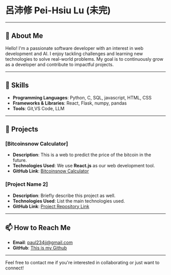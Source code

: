 # 呂沛修 Pei-Hsiu Lu (未完)

---

## 🎯 About Me

Hello! I'm a passionate software developer with an interest in web development and AI. I enjoy tackling challenges and learning new technologies to solve real-world problems. My goal is to continuously grow as a developer and contribute to impactful projects.  

---

## 🔧 Skills

- **Programming Languages**: Python, C, SQL, javascript, HTML, CSS
- **Frameworks & Libraries**: React, Flask, numpy, pandas
- **Tools**: Git,VS Code, LLM

---

## 🌟 Projects

### [Bitcoinsnow Calculator]
- **Description**: This is a web to predict the price of the bitcoin in the future.
- **Technologies Used**: We use **React.js** as our web development tool.
- **GitHub Link**: [Bitcoinsnow Calculator](https://github.com/PeiHsiuLu/Bitcoin)

### [Project Name 2]
- **Description**: Briefly describe this project as well.
- **Technologies Used**: List the main technologies used.
- **GitHub Link**: [Project Repository Link](https://github.com/yourusername/project)

---


## 📫 How to Reach Me

- **Email**: paul234jj@gmail.com  
- **GitHub**: [This is my Github](https://github.com/PeiHsiuLu)

---

Feel free to contact me if you're interested in collaborating or just want to connect!



